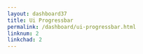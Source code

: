 ```yaml
---
layout: dashboard37
title: Ui Progressbar
permalink: /dashboard/ui-progressbar.html
linknum: 2
linkchad: 2
---
```

